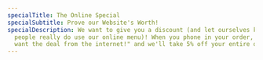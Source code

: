 ```yaml
---
specialTitle: The Online Special
specialSubtitle: Prove our Website's Worth!
specialDescription: We want to give you a discount (and let ourselves know that
  people really do use our online menu)! When you phone in your order, say "I
  want the deal from the internet!" and we'll take 5% off your entire order.
---
```

